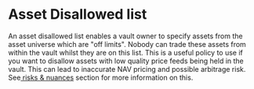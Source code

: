 # Asset Disallowed list

An asset disallowed list enables a vault owner to specify assets from the asset universe which are "off limits". Nobody can trade these assets from within the vault whilst they are on this list. This is a useful policy to use if you want to disallow assets with low quality price feeds being held in the vault. This can lead to inaccurate NAV pricing and possible arbitrage risk. See[ risks & nuances](../../../general-info/risks-and-nuances.md) section for more information on this.
